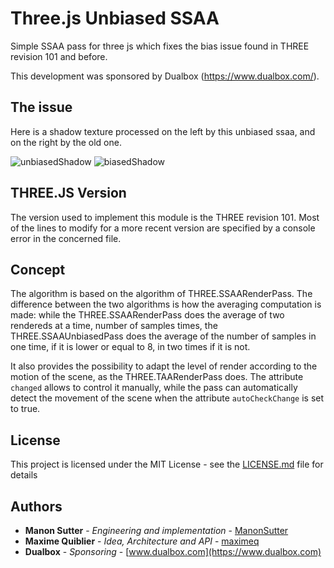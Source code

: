 # Three.js Unbiased SSAA

Simple SSAA pass for three js which fixes the bias issue found in THREE revision 101 and before.

This development was sponsored by Dualbox (<https://www.dualbox.com/>).

## The issue

Here is a shadow texture processed on the left by this unbiased ssaa, and on the right by the old one.

![unbiasedShadow](https://user-images.githubusercontent.com/51316383/60586238-f5baf580-9d91-11e9-901c-514d4cc2af7a.png)
![biasedShadow](https://user-images.githubusercontent.com/51316383/60586247-f8b5e600-9d91-11e9-8a57-be92694c6e52.png)


## THREE.JS Version
The version used to implement this module is the THREE revision 101. Most of the lines to modify for a more recent version are specified by a console error in the concerned file.

## Concept

The algorithm is based on the algorithm of THREE.SSAARenderPass. The difference between the two algorithms is how the averaging computation is made: while the THREE.SSAARenderPass does the average of two rendereds at a time, number of samples times, the THREE.SSAAUnbiasedPass does the average of the number of samples in one time, if it is lower or equal to 8, in two times if it is not.

It also provides the possibility to adapt the level of render according to the motion of the scene, as the THREE.TAARenderPass does.
The attribute `changed` allows to control it manually, while the pass can automatically detect the movement of the scene when the attribute `autoCheckChange` is set to true.

## License

This project is licensed under the MIT License - see the [LICENSE.md](LICENSE.md) file for details

## Authors

* **Manon Sutter** - *Engineering and implementation* - [ManonSutter](https://github.com/ManonSutter)
* **Maxime Quiblier** - *Idea, Architecture and API* - [maximeq](https://github.com/maximeq)
* **Dualbox** - *Sponsoring* - [www.dualbox.com](https://www.dualbox.com)
